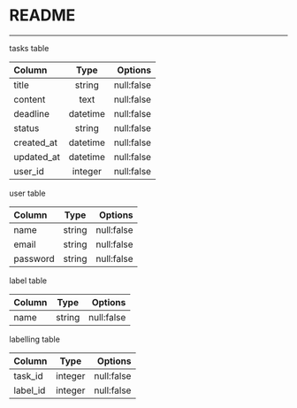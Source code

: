 # README
***
tasks table

| Column | Type | Options |
| :-- | :-: | --: |
| title | string | null:false |
| content | text | null:false |
| deadline | datetime | null:false |
| status | string | null:false |
| created_at | datetime | null:false |
| updated_at | datetime | null:false |
| user_id | integer | null:false |

user table

| Column | Type | Options |
| :-- | :-: | --: |
| name | string | null:false |
| email | string | null:false |
| password | string | null:false |

label table

| Column | Type | Options |
| :-- | :-: | --: |
| name | string | null:false |

labelling table

| Column | Type | Options |
| :-- | :-: | --: |
| task_id | integer | null:false |
| label_id | integer | null:false |
